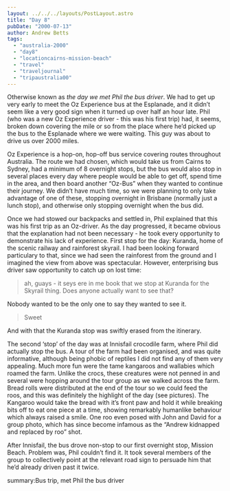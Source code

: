 ```yaml
---
layout: ../../../layouts/PostLayout.astro
title: "Day 8"
pubDate: "2000-07-13"
author: Andrew Betts
tags: 
  - "australia-2000"
  - "day8"
  - "locationcairns-mission-beach"
  - "travel"
  - "traveljournal"
  - "tripaustralia00"
---
```


Otherwise known as _the day we met Phil the bus driver_. We had to get up very early to meet the Oz Experience bus at the Esplanade, and it didn’t seem like a very good sign when it turned up over half an hour late. Phil (who was a new Oz Experience driver - this was his first trip) had, it seems, broken down covering the mile or so from the place where he’d picked up the bus to the Esplanade where we were waiting. This guy was about to drive us over 2000 miles.

Oz Experience is a hop-on, hop-off bus service covering routes throughout Australia. The route we had chosen, which would take us from Cairns to Sydney, had a minimum of 8 overnight stops, but the bus would also stop in several places every day where people would be able to get off, spend time in the area, and then board another “Oz-Bus” when they wanted to continue their journey. We didn’t have much time, so we were planning to only take advantage of one of these, stopping overnight in Brisbane (normally just a lunch stop), and otherwise only stopping overnight when the bus did.

Once we had stowed our backpacks and settled in, Phil explained that this was his first trip as an Oz-driver. As the day progressed, it became obvious that the explanation had not been necessary - he took every opportunity to demonstrate his lack of experience. First stop for the day: Kuranda, home of the scenic railway and rainforest skyrail. I had been looking forward particulary to that, since we had seen the rainforest from the ground and I imagined the view from above was spectacular. However, enterprising bus driver saw opportunity to catch up on lost time:

> ah, guays - it seys ere in me book that we stop at Kuranda for the Skyrail thing. Does anyone actually want to see that?

Nobody wanted to be the only one to say they wanted to see it.

> Sweet

And with that the Kuranda stop was swiftly erased from the itinerary.

The second ‘stop’ of the day was at Innisfail crocodile farm, where Phil did actually stop the bus. A tour of the farm had been organised, and was quite informative, although being phobic of reptiles I did not find any of them very appealing. Much more fun were the tame kangaroos and wallabies which roamed the farm. Unlike the crocs, these creatures were not penned in and several were hopping around the tour group as we walked across the farm. Bread rolls were distributed at the end of the tour so we could feed the roos, and this was definitely the highlight of the day (see pictures). The Kangaroo would take the bread with it’s front paw and hold it while breaking bits off to eat one piece at a time, showing remarkably humanlike behaviour which always raised a smile. One roo even posed with John and David for a group photo, which has since become infamous as the “Andrew kidnapped and replaced by roo” shot.

After Innisfail, the bus drove non-stop to our first overnight stop, Mission Beach. Problem was, Phil couldn’t find it. It took several members of the group to collectively point at the relevant road sign to persuade him that he’d already driven past it twice.

summary:Bus trip, met Phil the bus driver
